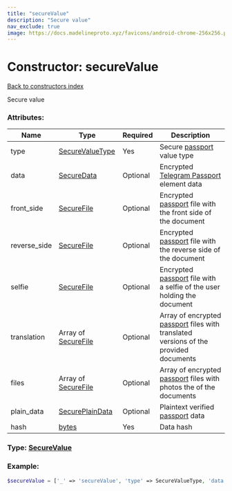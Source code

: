 ```yaml
---
title: "secureValue"
description: "Secure value"
nav_exclude: true
image: https://docs.madelineproto.xyz/favicons/android-chrome-256x256.png
---
```

# Constructor: secureValue  
[Back to constructors index](/API_docs/constructors/index.md)



Secure value

### Attributes:

| Name     |    Type       | Required | Description |
|----------|---------------|----------|-------------|
|type|[SecureValueType](/API_docs/types/SecureValueType.md) | Yes|Secure [passport](https://core.telegram.org/passport) value type|
|data|[SecureData](/API_docs/types/SecureData.md) | Optional|Encrypted [Telegram Passport](https://core.telegram.org/passport) element data|
|front\_side|[SecureFile](/API_docs/types/SecureFile.md) | Optional|Encrypted [passport](https://core.telegram.org/passport) file with the front side of the document|
|reverse\_side|[SecureFile](/API_docs/types/SecureFile.md) | Optional|Encrypted [passport](https://core.telegram.org/passport) file with the reverse side of the document|
|selfie|[SecureFile](/API_docs/types/SecureFile.md) | Optional|Encrypted [passport](https://core.telegram.org/passport) file with a selfie of the user holding the document|
|translation|Array of [SecureFile](/API_docs/types/SecureFile.md) | Optional|Array of encrypted [passport](https://core.telegram.org/passport) files with translated versions of the provided documents|
|files|Array of [SecureFile](/API_docs/types/SecureFile.md) | Optional|Array of encrypted [passport](https://core.telegram.org/passport) files with photos the of the documents|
|plain\_data|[SecurePlainData](/API_docs/types/SecurePlainData.md) | Optional|Plaintext verified [passport](https://core.telegram.org/passport) data|
|hash|[bytes](/API_docs/types/bytes.md) | Yes|Data hash|



### Type: [SecureValue](/API_docs/types/SecureValue.md)


### Example:

```php
$secureValue = ['_' => 'secureValue', 'type' => SecureValueType, 'data' => SecureData, 'front_side' => SecureFile, 'reverse_side' => SecureFile, 'selfie' => SecureFile, 'translation' => [SecureFile, SecureFile], 'files' => [SecureFile, SecureFile], 'plain_data' => SecurePlainData, 'hash' => 'bytes'];
```  
